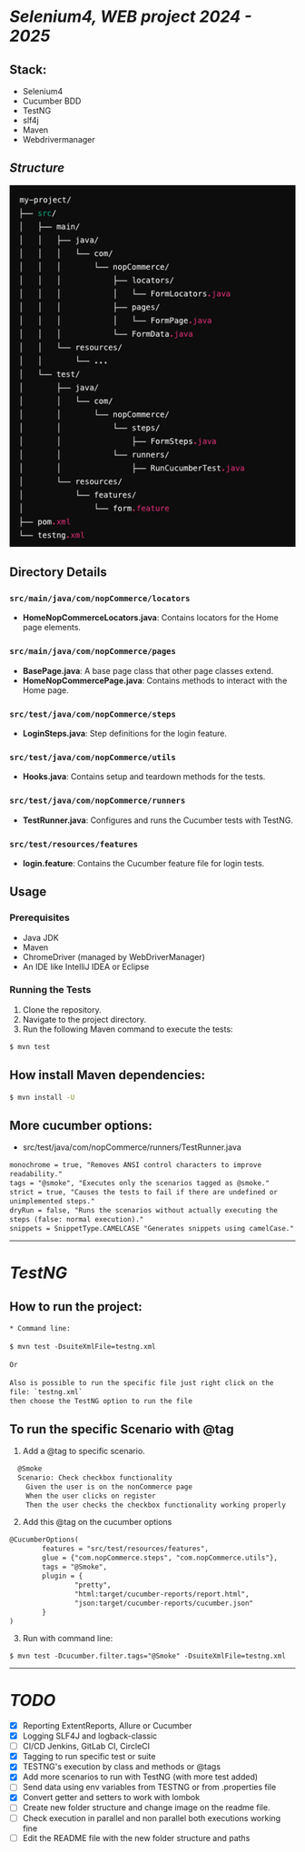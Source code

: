 # *Selenium4, WEB project 2024 - 2025*

## Stack: 
- Selenium4
- Cucumber BDD
- TestNG
- slf4j
- Maven
- Webdrivermanager

## *Structure*

![img_1.png](img_1.png)

## Directory Details

### `src/main/java/com/nopCommerce/locators`

- **HomeNopCommerceLocators.java**: Contains locators for the Home page elements.

### `src/main/java/com/nopCommerce/pages`

- **BasePage.java**: A base page class that other page classes extend.
- **HomeNopCommercePage.java**: Contains methods to interact with the Home page.

### `src/test/java/com/nopCommerce/steps`

- **LoginSteps.java**: Step definitions for the login feature.

### `src/test/java/com/nopCommerce/utils`

- **Hooks.java**: Contains setup and teardown methods for the tests.

### `src/test/java/com/nopCommerce/runners`

- **TestRunner.java**: Configures and runs the Cucumber tests with TestNG.

### `src/test/resources/features`

- **login.feature**: Contains the Cucumber feature file for login tests.

## Usage

### Prerequisites

- Java JDK
- Maven
- ChromeDriver (managed by WebDriverManager)
- An IDE like IntelliJ IDEA or Eclipse

### Running the Tests

1. Clone the repository.
2. Navigate to the project directory.
3. Run the following Maven command to execute the tests:

```bash
$ mvn test
```

## How install Maven dependencies: 
```bash
$ mvn install -U
```

## More cucumber options: 
- src/test/java/com/nopCommerce/runners/TestRunner.java
```text
monochrome = true, "Removes ANSI control characters to improve readability."
tags = "@smoke", "Executes only the scenarios tagged as @smoke."
strict = true, "Causes the tests to fail if there are undefined or unimplemented steps."
dryRun = false, "Runs the scenarios without actually executing the steps (false: normal execution)."
snippets = SnippetType.CAMELCASE "Generates snippets using camelCase."
```
---
# *TestNG*
## How to run the project:


```shell
* Command line: 

$ mvn test -DsuiteXmlFile=testng.xml

Or 

Also is possible to run the specific file just right click on the file: `testng.xml` 
then choose the TestNG option to run the file
```
## To run the specific Scenario with @tag 

1. Add a @tag to specific scenario.
```Gherkin
  @Smoke
  Scenario: Check checkbox functionality
    Given the user is on the nonCommerce page
    When the user clicks on register
    Then the user checks the checkbox functionality working properly
```
2. Add this @tag on the cucumber options
```Properties
@CucumberOptions(
        features = "src/test/resources/features",
        glue = {"com.nopCommerce.steps", "com.nopCommerce.utils"},
        tags = "@Smoke",
        plugin = {
                "pretty",
                "html:target/cucumber-reports/report.html",
                "json:target/cucumber-reports/cucumber.json"
        }
)
```
3. Run with command line: 
```shell
$ mvn test -Dcucumber.filter.tags="@Smoke" -DsuiteXmlFile=testng.xml
```
___

# *TODO*
- [X]  Reporting ExtentReports, Allure or Cucumber
- [X]  Logging SLF4J and logback-classic
- [ ]  CI/CD Jenkins, GitLab CI, CircleCI
- [X]  Tagging to run specific test or suite
- [X]  TESTNG's execution by class and methods or @tags
- [X]  Add more scenarios to run with TestNG (with more test added)
- [ ]  Send data using env variables from TESTNG or from .properties file
- [X]  Convert getter and setters to work with lombok
- [ ]  Create new folder structure and change image on the readme file. 
- [ ]  Check execution in parallel and non parallel both executions working fine
- [ ]  Edit the README file with the new folder structure and paths 